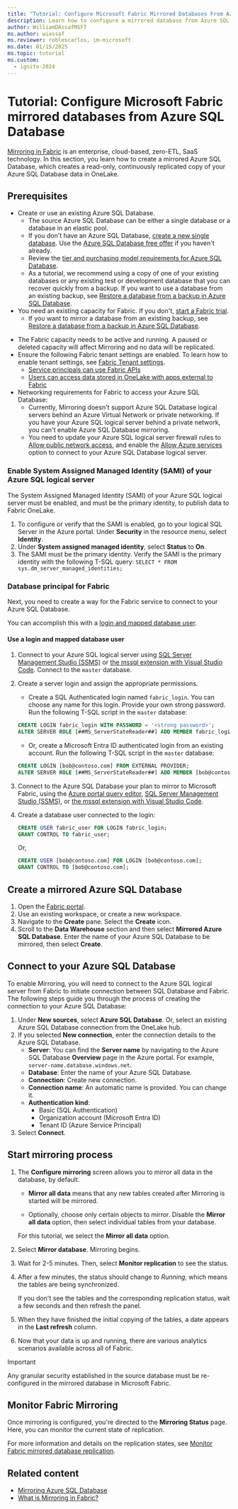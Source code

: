 ```yaml
---
title: "Tutorial: Configure Microsoft Fabric Mirrored Databases From Azure SQL Database"
description: Learn how to configure a mirrored database from Azure SQL Database in Microsoft Fabric.
author: WilliamDAssafMSFT
ms.author: wiassaf
ms.reviewer: roblescarlos, im-microsoft
ms.date: 01/15/2025
ms.topic: tutorial
ms.custom:
  - ignite-2024
---
```


# Tutorial: Configure Microsoft Fabric mirrored databases from Azure SQL Database

[Mirroring in Fabric](overview.md) is an enterprise, cloud-based, zero-ETL, SaaS technology. In this section, you learn how to create a mirrored Azure SQL Database, which creates a read-only, continuously replicated copy of your Azure SQL Database data in OneLake.

## Prerequisites

- Create or use an existing Azure SQL Database.
    - The source Azure SQL Database can be either a single database or a database in an elastic pool.
    - If you don't have an Azure SQL Database, [create a new single database](/azure/azure-sql/database/single-database-create-quickstart?view=azuresql-db&preserve-view=true&tabs=azure-portal). Use the [Azure SQL Database free offer](/azure/azure-sql/database/free-offer?view=azuresql-db&preserve-view=true) if you haven't already.
    - Review the [tier and purchasing model requirements for Azure SQL Database](azure-sql-database.md#tier-and-purchasing-model-support).
    - As a tutorial, we recommend using a copy of one of your existing databases or any existing test or development database that you can recover quickly from a backup. If you want to use a database from an existing backup, see [Restore a database from a backup in Azure SQL Database](/azure/azure-sql/database/recovery-using-backups).
- You need an existing capacity for Fabric. If you don't, [start a Fabric trial](../../get-started/fabric-trial.md).
    - If you want to mirror a database from an existing backup, see [Restore a database from a backup in Azure SQL Database](/azure/azure-sql/database/recovery-using-backups).
<!-- - [Enable Mirroring in your Microsoft Fabric tenant](enable-mirroring.md). You need an existing capacity for Fabric. If you don't, [start a Fabric trial](../../get-started/fabric-trial.md). -->
- The Fabric capacity needs to be active and running. A paused or deleted capacity will affect Mirroring and no data will be replicated.
- Ensure the following Fabric tenant settings are enabled. To learn how to enable tenant settings, see [Fabric Tenant settings](../../admin/about-tenant-settings.md).
    - [Service principals can use Fabric APIs](../../admin/service-admin-portal-developer.md#service-principals-can-use-fabric-apis)
    - [Users can access data stored in OneLake with apps external to Fabric](../../admin/tenant-settings-index.md#onelake-settings)
- Networking requirements for Fabric to access your Azure SQL Database:
    - Currently, Mirroring doesn't support Azure SQL Database logical servers behind an Azure Virtual Network or private networking. If you have your Azure SQL logical server behind a private network, you can't enable Azure SQL Database mirroring.
    - You need to update your Azure SQL logical server firewall rules to [Allow public network access](/azure/azure-sql/database/connectivity-settings#change-public-network-access), and enable the [Allow Azure services](/azure/azure-sql/database/network-access-controls-overview#allow-azure-services) option to connect to your Azure SQL Database logical server.

### Enable System Assigned Managed Identity (SAMI) of your Azure SQL logical server

The System Assigned Managed Identity (SAMI) of your Azure SQL logical server must be enabled, and must be the primary identity, to publish data to Fabric OneLake.

1. To configure or verify that the SAMI is enabled, go to your logical SQL Server in the Azure portal. Under **Security** in the resource menu, select **Identity**.
1. Under **System assigned managed identity**, select **Status** to **On**.
1. The SAMI must be the primary identity. Verify the SAMI is the primary identity with the following T-SQL query: `SELECT * FROM sys.dm_server_managed_identities;`

### Database principal for Fabric

Next, you need to create a way for the Fabric service to connect to your Azure SQL Database.

You can accomplish this with a [login and mapped database user](#use-a-login-and-mapped-database-user).

#### Use a login and mapped database user

1. Connect to your Azure SQL logical server using [SQL Server Management Studio (SSMS)](/sql/ssms/download-sql-server-management-studio-ssms) or [the mssql extension with Visual Studio Code](/sql/tools/visual-studio-code/mssql-extensions?view=fabric&preserve-view=true). Connect to the `master` database.
1. Create a server login and assign the appropriate permissions.
    - Create a SQL Authenticated login named `fabric_login`. You can choose any name for this login. Provide your own strong password. Run the following T-SQL script in the `master` database:

    ```sql
    CREATE LOGIN fabric_login WITH PASSWORD = '<strong password>';
    ALTER SERVER ROLE [##MS_ServerStateReader##] ADD MEMBER fabric_login;
    ```

    - Or, create a Microsoft Entra ID authenticated login from an existing account. Run the following T-SQL script in the `master` database:

    ```sql
    CREATE LOGIN [bob@contoso.com] FROM EXTERNAL PROVIDER;
    ALTER SERVER ROLE [##MS_ServerStateReader##] ADD MEMBER [bob@contoso.com];
    ```

1. Connect to the Azure SQL Database your plan to mirror to Microsoft Fabric, using the [Azure portal query editor](/azure/azure-sql/database/query-editor), [SQL Server Management Studio (SSMS)](/sql/ssms/download-sql-server-management-studio-ssms), or [the mssql extension with Visual Studio Code](/sql/tools/visual-studio-code/mssql-extensions?view=fabric&preserve-view=true).
1. Create a database user connected to the login:

    ```sql
    CREATE USER fabric_user FOR LOGIN fabric_login;
    GRANT CONTROL TO fabric_user;
    ```
    
    Or,

    ```sql
    CREATE USER [bob@contoso.com] FOR LOGIN [bob@contoso.com];
    GRANT CONTROL TO [bob@contoso.com];
    ```

## Create a mirrored Azure SQL Database

1. Open the [Fabric portal](https://fabric.microsoft.com).
1. Use an existing workspace, or create a new workspace.
1. Navigate to the **Create** pane. Select the **Create** icon.  
1. Scroll to the **Data Warehouse** section and then select **Mirrored Azure SQL Database**. Enter the name of your Azure SQL Database to be mirrored, then select **Create**.

## Connect to your Azure SQL Database

To enable Mirroring, you will need to connect to the Azure SQL logical server from Fabric to initiate connection between SQL Database and Fabric. The following steps guide you through the process of creating the connection to your Azure SQL Database:

1. Under **New sources**, select **Azure SQL Database**. Or, select an existing Azure SQL Database connection from the OneLake hub.
1. If you selected **New connection**, enter the connection details to the Azure SQL Database.
   - **Server**: You can find the **Server name** by navigating to the Azure SQL Database **Overview** page in the Azure portal. For example, `server-name.database.windows.net`.
   - **Database**: Enter the name of your Azure SQL Database.
   - **Connection**: Create new connection.
   - **Connection name**: An automatic name is provided. You can change it.
   - **Authentication kind**:
       - Basic (SQL Authentication)
       - Organization account (Microsoft Entra ID)  
       - Tenant ID (Azure Service Principal)  
1. Select **Connect**.

## Start mirroring process

1. The **Configure mirroring** screen allows you to mirror all data in the database, by default.

    - **Mirror all data** means that any new tables created after Mirroring is started will be mirrored. 

    - Optionally, choose only certain objects to mirror. Disable the **Mirror all data** option, then select individual tables from your database.

    For this tutorial, we select the **Mirror all data** option.

1. Select **Mirror database**. Mirroring begins.
1. Wait for 2-5 minutes. Then, select **Monitor replication** to see the status.
1. After a few minutes, the status should change to *Running*, which means the tables are being synchronized.

    If you don't see the tables and the corresponding replication status, wait a few seconds and then refresh the panel.
1. When they have finished the initial copying of the tables, a date appears in the **Last refresh** column.
1. Now that your data is up and running, there are various analytics scenarios available across all of Fabric.

> [!IMPORTANT]
> Any granular security established in the source database must be re-configured in the mirrored database in Microsoft Fabric.

## Monitor Fabric Mirroring

Once mirroring is configured, you're directed to the **Mirroring Status** page. Here, you can monitor the current state of replication.

For more information and details on the replication states, see [Monitor Fabric mirrored database replication](monitor.md).

## Related content

- [Mirroring Azure SQL Database](azure-sql-database.md)
- [What is Mirroring in Fabric?](overview.md)
